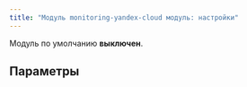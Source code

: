 ```yaml
---
title: "Модуль monitoring-yandex-cloud модуль: настройки"
---
```


Модуль по умолчанию **выключен**.

## Параметры

<!-- SCHEMA -->
